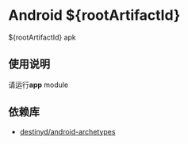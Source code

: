 Android ${rootArtifactId}
============
${rootArtifactId} apk

使用说明
---------------------
请运行**app** module


依赖库
---------------------
* [destinyd/android-archetypes][android-archetypes]


[android-archetypes]: https://github.com/destinyd/android-archetypes
